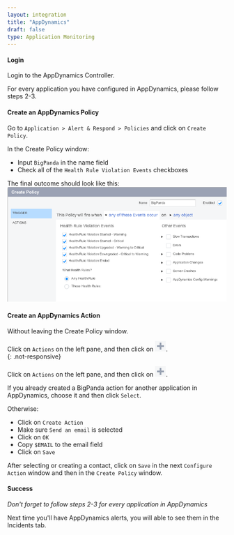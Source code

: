 ```yaml
---
layout: integration 
title: "AppDynamics"
draft: false
type: Application Monitoring
---
```


#### Login

Login to the AppDynamics Controller.

For every application you have configured in AppDynamics, please follow steps 2-3. 

<!-- section-separator -->

#### Create an AppDynamics Policy    

Go to `Application > Alert & Respond > Policies` and click on `Create Policy`.

In the Create Policy window:

* Input `BigPanda` in the name field
* Check all of the `Health Rule Violation Events` checkboxes

The final outcome should look like this:  
![Create Policy window](/media/appdynamics1.png)

<!-- section-separator -->

#### Create an AppDynamics Action
Without leaving the Create Policy window.  
<!-- docs-only-start -->
Click on `Actions` on the left pane, and then click on ![+](/media/appdynamics-plus.png).  
{: .not-responsive}
<!-- docs-only-end -->
<!-- app-only-start -->
Click on `Actions` on the left pane, and then click on ![+](/media/appdynamics-plus.png).  
<!-- app-only-end -->

If you already created a BigPanda action for another application in AppDynamics, choose it and then click `Select`.

Otherwise:

* Click on `Create Action`
* Make sure `Send an email` is selected
* Click on `OK`
* Copy `$EMAIL` to the email field 
* Click on `Save`

After selecting or creating a contact, click on `Save` in the next `Configure Action` window and then in the `Create Policy` window.

<!-- section-separator -->

#### Success
*Don't forget to follow steps 2-3 for every application in AppDynamics*

Next time you'll have AppDynamics alerts, you will able to see them in the Incidents tab.
